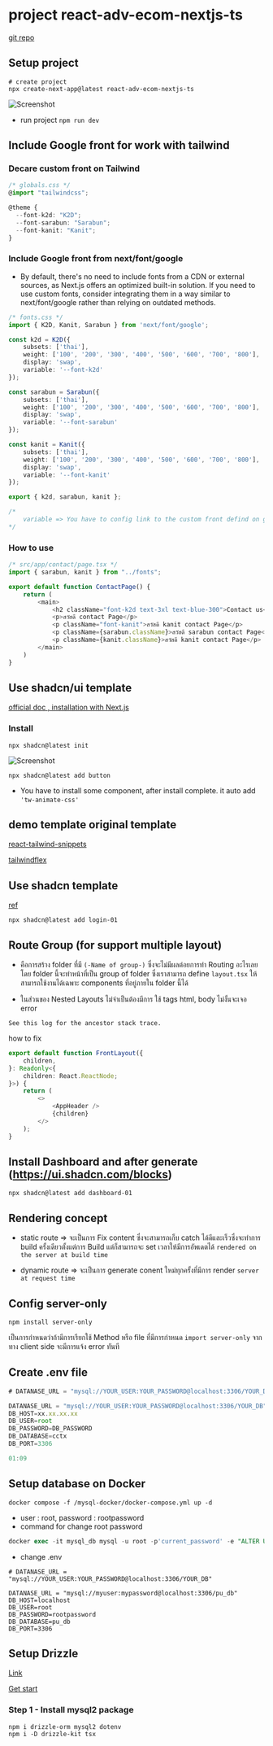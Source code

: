 # project react-adv-ecom-nextjs-ts

[git repo](https://github.com/ksupdev/react-adv-ecom-nextjs-ts)

## Setup project

```shell
# create project
npx create-next-app@latest react-adv-ecom-nextjs-ts
```
![Screenshot](external-data/readme-image/00-create-nextjsapp.png)

- run project `npm run dev`

## Include Google front for work with tailwind

### Decare custom front on Tailwind
```typescript
/* globals.css */
@import "tailwindcss";

@theme {
  --font-k2d: "K2D";
  --font-sarabun: "Sarabun";
  --font-kanit: "Kanit";
}

```

### Include Google front from next/font/google
- By default, there's no need to include fonts from a CDN or external sources, as Next.js offers an optimized built-in solution. If you need to use custom fonts, consider integrating them in a way similar to next/font/google rather than relying on outdated methods.

```typescript
/* fonts.css */
import { K2D, Kanit, Sarabun } from 'next/font/google';

const k2d = K2D({
    subsets: ['thai'],
    weight: ['100', '200', '300', '400', '500', '600', '700', '800'],
    display: 'swap',
    variable: '--font-k2d'
});

const sarabun = Sarabun({
    subsets: ['thai'],
    weight: ['100', '200', '300', '400', '500', '600', '700', '800'],
    display: 'swap',
    variable: '--font-sarabun'
});

const kanit = Kanit({
    subsets: ['thai'],
    weight: ['100', '200', '300', '400', '500', '600', '700', '800'],
    display: 'swap',
    variable: '--font-kanit'
});

export { k2d, sarabun, kanit };

/*
    variable => You have to config link to the custom front defind on global.css
*/

```

### How to use

```typescript
/* src/app/contact/page.tsx */
import { sarabun, kanit } from "../fonts";

export default function ContactPage() {
    return (
        <main>
            <h2 className="font-k2d text-3xl text-blue-300">Contact us</h2>
            <p>สวัสดี contact Page</p>
            <p className="font-kanit">สวัสดี kanit contact Page</p>
            <p className={sarabun.className}>สวัสดี sarabun contact Page</p>
            <p className={kanit.className}>สวัสดี kanit contact Page</p>
        </main>
    )
}

```

## Use shadcn/ui template
[official doc , installation with Next.js](https://ui.shadcn.com/docs/installation/next)

### Install

```shell
npx shadcn@latest init
```

![Screenshot](external-data/readme-image/02-installshadcn.png)

```shell
npx shadcn@latest add button
```
- You have to install some component, after install complete. it auto add `'tw-animate-css'`


## demo template original template
[react-tailwind-snippets](https://react-tailwind-snippets.vercel.app/)

[tailwindflex](https://tailwindflex.com/)

## Use shadcn template
[ref](https://ui.shadcn.com/blocks/login)

```shell
npx shadcn@latest add login-01
```

## Route Group (for support multiple layout)

- คือการสร้าง folder ที่มี `(-Name of group-)` ซึ่งจะไม่มีผลต่อยการทำ Routing อะไรเลย โดย folder นี้จะทำหน้าที่เป็น group of folder ซึ่งเราสามารถ define `layout.tsx` ให้สามารถใช้งานได้เฉพาะ components ที่อยู่ภายใน folder นี้ได้

- ในส่วนของ Nested Layouts ไม่จำเป็นต้องมีการ ใช้ tags html, body ไม่งั้นจะเจอ error 

``` <body> cannot contain a nested <html>.
See this log for the ancestor stack trace.

```
how to fix

```typescript
export default function FrontLayout({
    children,
}: Readonly<{
    children: React.ReactNode;
}>) {
    return (
        <>
            <AppHeader />
            {children}
        </>
    );
}

```

## Install Dashboard and after generate (https://ui.shadcn.com/blocks)

```shell
npx shadcn@latest add dashboard-01
```

## Rendering concept

- static route => จะเป็นการ Fix content ซึ่งจะสามารถเก็บ catch ได้ดีและเร็วซึ่งจะทำการ build ครั้งเดียวตั้งแต่การ Build แต่ก็สามารถจะ set เวลาให้มีการอัพเดตได้ `rendered on the server at build time`

- dynamic route => จะเป็นการ generate conent ใหม่ทุกครั้งที่มีการ render `server at request time`

## Config server-only

```shell
npm install server-only
```

เป็นการกำหนดว่าถ้ามีการเรียกใช้ Method หรือ file ที่มีการกำหนด `import server-only` จากทาง client side จะมีการแจ้ง error ทันที


## Create .env file
```ts
# DATANASE_URL = "mysql://YOUR_USER:YOUR_PASSWORD@localhost:3306/YOUR_DB"

DATANASE_URL = "mysql://YOUR_USER:YOUR_PASSWORD@localhost:3306/YOUR_DB"
DB_HOST=xx.xx.xx.xx
DB_USER=root
DB_PASSWORD=DB_PASSWORD
DB_DATABASE=cctx
DB_PORT=3306

01:09

```

## Setup database on Docker
```
docker compose -f /mysql-docker/docker-compose.yml up -d
```

- user : root, password : rootpassword
- command for change root password
```sql
docker exec -it mysql_db mysql -u root -p'current_password' -e "ALTER USER 'root'@'%' IDENTIFIED BY 'new_password'; ALTER USER 'root'@'localhost' IDENTIFIED BY 'new_password'; FLUSH PRIVILEGES;"
```

- change .env

```
# DATANASE_URL = "mysql://YOUR_USER:YOUR_PASSWORD@localhost:3306/YOUR_DB"

DATANASE_URL = "mysql://myuser:mypassword@localhost:3306/pu_db"
DB_HOST=localhost
DB_USER=root
DB_PASSWORD=rootpassword
DB_DATABASE=pu_db
DB_PORT=3306
```

## Setup Drizzle 
[Link](https://orm.drizzle.team/)

[Get start](https://orm.drizzle.team/docs/get-started/mysql-new)

### Step 1 - Install mysql2 package
```shell
npm i drizzle-orm mysql2 dotenv
npm i -D drizzle-kit tsx
```








